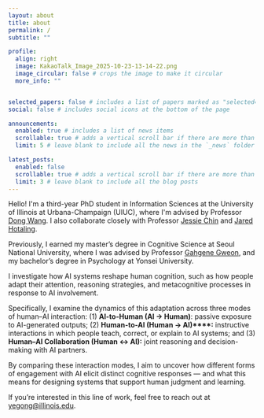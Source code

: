 ```yaml
---
layout: about
title: about
permalink: /
subtitle: ""

profile:
  align: right
  image: KakaoTalk_Image_2025-10-23-13-14-22.png
  image_circular: false # crops the image to make it circular
  more_info: ""


selected_papers: false # includes a list of papers marked as "selected={true}"
social: false # includes social icons at the bottom of the page

announcements:
  enabled: true # includes a list of news items
  scrollable: true # adds a vertical scroll bar if there are more than 3 news items
  limit: 5 # leave blank to include all the news in the `_news` folder

latest_posts:
  enabled: false
  scrollable: true # adds a vertical scroll bar if there are more than 3 new posts items
  limit: 3 # leave blank to include all the blog posts
---
```


Hello! I'm a third-year PhD student in Information Sciences at the University of Illinois at Urbana-Champaign (UIUC), where I'm advised by Professor 
[Dong Wang](https://ischool.illinois.edu/people/dong-wang). I also collaborate closely with Professor [Jessie Chin](https://ischool.illinois.edu/people/jessie-chin) and [Jared Hotaling](https://psychology.illinois.edu/directory/profile/hotaling). 

Previously, I earned my master’s degree in Cognitive Science at Seoul National University, where I was advised by Professor [Gahgene Gweon](https://convergence.snu.ac.kr/en/snu__professor/gweon_gahgene/), and my bachelor’s degree in Psychology at Yonsei University. 


I investigate how AI systems reshape human cognition, such as how people adapt their attention, reasoning strategies, and metacognitive processes in response to AI involvement. 


Specifically, I examine the dynamics of this adaptation across three modes of human–AI interaction: (1) **AI-to-Human (AI → Human)**: passive exposure to AI-generated outputs; (2) **Human-to-AI (Human → AI)****:** instructive interactions in which people teach, correct, or explain to AI systems; and (3) **Human–AI Collaboration (Human ↔ AI):** joint reasoning and decision-making with AI partners. 


By comparing these interaction modes, I aim to uncover how different forms of engagement with AI elicit distinct cognitive responses — and what this means for designing systems that support human judgment and learning. 


If you’re interested in this line of work, feel free to reach out at [yegong@illinois.edu](mailto:yegong@illinois.edu).  

